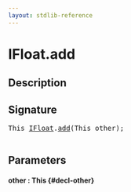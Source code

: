 ```yaml
---
layout: stdlib-reference
---
```


# IFloat\.add

## Description





## Signature 

<pre>
This <a href="/stdlib-reference/interfaces/IFloat/index" class="code_type">IFloat</a>.<a href="/stdlib-reference/interfaces/IFloat/add">add</a>(This <span class='code_param'>other</span>);

</pre>

## Parameters

#### other  : This {#decl-other}

